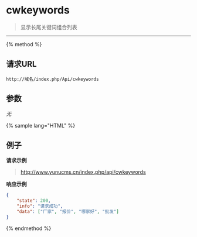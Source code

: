 # cwkeywords

> 显示长尾关键词组合列表

---

{% method %}

## 请求URL

    http://域名/index.php/Api/cwkeywords

## 参数
*无*

{% sample lang="HTML" %}

## 例子

**请求示例**

> http://www.yunucms.cn/index.php/api/cwkeywords

**响应示例**

```json
{
    "state": 200,
    "info": "请求成功",
    "data": ["厂家", "报价", "哪家好", "批发"]
}
```

{% endmethod %}
